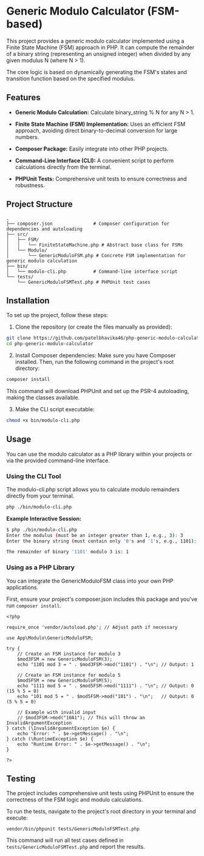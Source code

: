 # Generic Modulo Calculator (FSM-based)

This project provides a generic modulo calculator implemented using a Finite State Machine (FSM) approach in PHP. It can compute the remainder of a binary string (representing an unsigned integer) when divided by any given modulus N (where N > 1).

The core logic is based on dynamically generating the FSM's states and transition function based on the specified modulus.

## Features
- **Generic Modulo Calculation:** Calculate binary_string % N for any N > 1.

- **Finite State Machine (FSM) Implementation:** Uses an efficient FSM approach, avoiding direct binary-to-decimal conversion for large numbers.

- **Composer Package:** Easily integrate into other PHP projects.

- **Command-Line Interface (CLI):** A convenient script to perform calculations directly from the terminal.

- **PHPUnit Tests:** Comprehensive unit tests to ensure correctness and robustness.

## Project Structure
```
.
├── composer.json               # Composer configuration for dependencies and autoloading
├── src/
│   ├── FSM/
│   │   └── FiniteStateMachine.php # Abstract base class for FSMs
│   └── Modulo/
│       └── GenericModuloFSM.php # Concrete FSM implementation for generic modulo calculation
├── bin/
│   └── modulo-cli.php          # Command-line interface script
└── tests/
    └── GenericModuloFSMTest.php # PHPUnit test cases
```

## Installation
To set up the project, follow these steps:

1. Clone the repository (or create the files manually as provided):

```bash
git clone https://github.com/patelbhavika46/php-generic-modulo-calculator.git
cd php-generic-modulo-calculator
```

2. Install Composer dependencies:
Make sure you have Composer installed. Then, run the following command in the project's root directory:
```bash
composer install
```
This command will download PHPUnit and set up the PSR-4 autoloading, making the classes available.

3. Make the CLI script executable:

```bash
chmod +x bin/modulo-cli.php
```

## Usage
You can use the modulo calculator as a PHP library within your projects or via the provided command-line interface.

### Using the CLI Tool
The modulo-cli.php script allows you to calculate modulo remainders directly from your terminal.

```bash
php ./bin/modulo-cli.php
```

**Example Interactive Session:**

```bash
$ php ./bin/modulo-cli.php
Enter the modulus (must be an integer greater than 1, e.g., 3): 3
Enter the binary string (must contain only '0's and '1's, e.g., 1101): 1101

The remainder of binary '1101' modulo 3 is: 1
```
### Using as a PHP Library
You can integrate the GenericModuloFSM class into your own PHP applications.

First, ensure your project's composer.json includes this package and you've run ```composer install```.

```
<?php

require_once 'vendor/autoload.php'; // Adjust path if necessary

use App\Modulo\GenericModuloFSM;

try {
    // Create an FSM instance for modulo 3
    $mod3FSM = new GenericModuloFSM(3);
    echo "1101 mod 3 = " . $mod3FSM->mod("1101") . "\n"; // Output: 1

    // Create an FSM instance for modulo 5
    $mod5FSM = new GenericModuloFSM(5);
    echo "1111 mod 5 = " . $mod5FSM->mod("1111") . "\n"; // Output: 0  (15 % 5 = 0)
    echo "101 mod 5 = " . $mod5FSM->mod("101") . "\n";   // Output: 0 (5 % 5 = 0)

    // Example with invalid input
    // $mod3FSM->mod("10A1"); // This will throw an InvalidArgumentException
} catch (\InvalidArgumentException $e) {
    echo "Error: " . $e->getMessage() . "\n";
} catch (\RuntimeException $e) {
    echo "Runtime Error: " . $e->getMessage() . "\n";
}

?>
```

## Testing
The project includes comprehensive unit tests using PHPUnit to ensure the correctness of the FSM logic and modulo calculations.

To run the tests, navigate to the project's root directory in your terminal and execute:
```
vendor/bin/phpunit tests/GenericModuloFSMTest.php
```
This command will run all test cases defined in ```tests/GenericModuloFSMTest.php``` and report the results.
